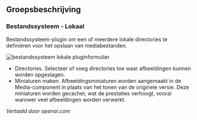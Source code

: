 <!-- Filename: Chunk4x:Extensions_Plugin_Manager_Edit_FileSystem_Group  / Display title: Bestandssysteemgroep -->

## Groepsbeschrijving

### Bestandssysteem - Lokaal

Bestandssysteem-plugin om een of meerdere lokale directories te definiëren voor het opslaan van mediabestanden.

![bestandssysteem lokale pluginformulier](../../../en/images/plugins/plugin-group-file-system-local.png)

- Directories. Selecteer of voeg directories toe waar afbeeldingen kunnen worden opgeslagen.
- Miniaturen maken. Afbeeldingsminiaturen worden aangemaakt in de Media-component in plaats van het tonen van de originele versie. Deze miniaturen worden gecachet, wat de prestaties verhoogt, vooral wanneer veel afbeeldingen worden verwerkt.

*Vertaald door openai.com*

